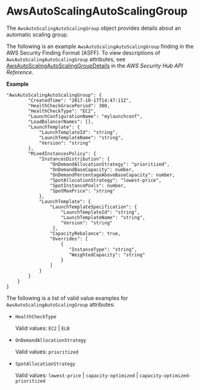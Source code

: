 # AwsAutoScalingAutoScalingGroup<a name="asff-resourcedetails-awsautoscalingautoscalinggroup"></a>

The `AwsAutoScalingAutoScalingGroup` object provides details about an automatic scaling group\.

The following is an example `AwsAutoScalingAutoScalingGroup` finding in the AWS Security Finding Format \(ASFF\)\. To view descriptions of `AwsAutoScalingAutoScalingGroup` attributes, see [AwsAutoScalingAutoScalingGroupDetails](https://docs.aws.amazon.com/securityhub/1.0/APIReference/API_AwsAutoScalingAutoScalingGroupDetails.html) in the *AWS Security Hub API Reference*\.

**Example**

```
"AwsAutoScalingAutoScalingGroup": {
        "CreatedTime": "2017-10-17T14:47:11Z",
        "HealthCheckGracePeriod": 300,
        "HealthCheckType": "EC2",
        "LaunchConfigurationName": "mylaunchconf",
        "LoadBalancerNames": [],
        "LaunchTemplate": {                            
            "LaunchTemplateId": "string",
            "LaunchTemplateName": "string",
            "Version": "string"
        },
        "MixedInstancesPolicy": {
            "InstancesDistribution": {
                "OnDemandAllocationStrategy": "prioritized",
                "OnDemandBaseCapacity": number,
                "OnDemandPercentageAboveBaseCapacity": number,
                "SpotAllocationStrategy": "lowest-price",
                "SpotInstancePools": number,
                "SpotMaxPrice": "string"
            },
            "LaunchTemplate": {
                "LaunchTemplateSpecification": {
                    "LaunchTemplateId": "string",
                    "LaunchTemplateName": "string",
                    "Version": "string"
                 },
                "CapacityRebalance": true,
                "Overrides": [
                    {
                       "InstanceType": "string",
                       "WeightedCapacity": "string"
                    }
                ]
            }
        }
    }
}
```

The following is a list of valid value examples for `AwsAutoScalingAutoScalingGroup` attributes:
+ `HealthCheckType`

  Valid values: `EC2` \| `ELB`
+ `OnDemandAllocationStrategy`

  Valid values: `prioritized`
+ `SpotAllocationStrategy`

  Valid values: `lowest-price` \| `capacity-optimized` \| `capacity-optimized-prioritized`